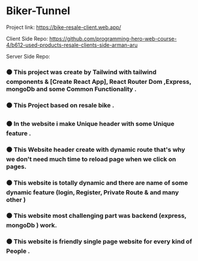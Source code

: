 # Biker-Tunnel

Project link: https://bike-resale-client.web.app/

Client Side Repo: https://github.com/programming-hero-web-course-4/b612-used-products-resale-clients-side-arman-aru

Server Side Repo: 

### ⚫ This project was create by Tailwind with tailwind components & [Create React App], React Router Dom ,Express, mongoDb and some Common Functionality .

### ⚫ This Project based on resale bike .

### ⚫ In the website i make Unique header with some Unique feature .

### ⚫ This Website header create with dynamic route that's why we don't need much time to reload page when we click on pages.

### ⚫ This website is totally dynamic and there are name of some dynamic feature (login, Register, Private Route & and many other )


### ⚫ This website most challenging part was backend (express, mongoDb ) work.


### ⚫ This website is friendly single page website for every kind of People .